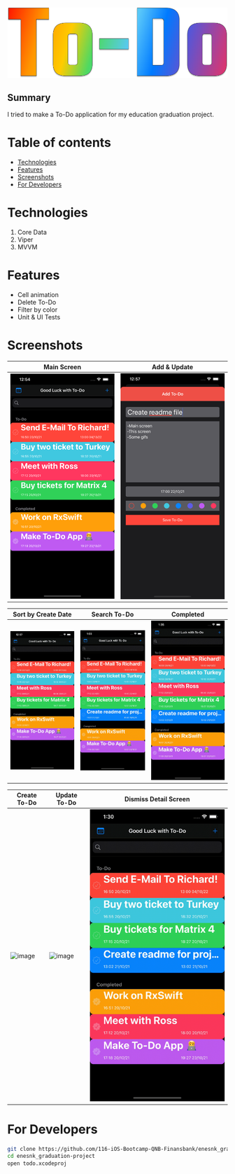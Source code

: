 ![image](https://github.com/116-iOS-Bootcamp-QNB-Finansbank/enesnk_graduation-project/blob/main/readme%20files/logo/To-Do-2.png)

## Summary
I tried to make a To-Do application for my education graduation project.

Table of contents
=================

<!--ts-->
   * [Technologies](#technologies)
   * [Features](#features)
   * [Screenshots](#screenshots)
   * [For Developers](#for-developers)
<!--te-->

Technologies
============
1. Core Data
2. Viper
3. MVVM

Features
========
+ Cell animation
+ Delete To-Do
+ Filter by color
+ Unit & UI Tests

Screenshots
===========
| Main Screen | Add & Update |
| ----------- | ------------ |
| ![image](https://github.com/116-iOS-Bootcamp-QNB-Finansbank/enesnk_graduation-project/blob/main/readme%20files/Main-Screen.png) | ![image](https://github.com/116-iOS-Bootcamp-QNB-Finansbank/enesnk_graduation-project/blob/main/readme%20files/Edit-Add-screen.png) |

| Sort by Create Date | Search To-Do | Completed |
| ------------------- | ------------ | --------- |
| ![image](https://github.com/116-iOS-Bootcamp-QNB-Finansbank/enesnk_graduation-project/blob/main/readme%20files/sort-by-date.gif)  | ![image](https://github.com/116-iOS-Bootcamp-QNB-Finansbank/enesnk_graduation-project/blob/main/readme%20files/search-todo.gif) |  ![image](https://github.com/116-iOS-Bootcamp-QNB-Finansbank/enesnk_graduation-project/blob/main/readme%20files/update-complete.gif) |

| Create To-Do | Update To-Do | Dismiss Detail Screen |
| ------------ | ------------ | --------------------- |
| ![image](https://github.com/116-iOS-Bootcamp-QNB-Finansbank/enesnk_graduation-project/blob/main/readme%20files/create-todo.gif) | ![image](https://github.com/116-iOS-Bootcamp-QNB-Finansbank/enesnk_graduation-project/blob/main/readme%20files/update-todo.gif) | ![image](https://github.com/116-iOS-Bootcamp-QNB-Finansbank/enesnk_graduation-project/blob/main/readme%20files/dismiss.gif) |

For Developers
==============
```bash 
git clone https://github.com/116-iOS-Bootcamp-QNB-Finansbank/enesnk_graduation-project
cd enesnk_graduation-project
open todo.xcodeproj
```
